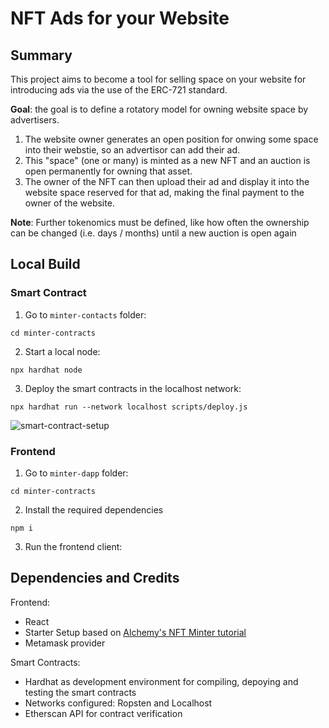 # NFT Ads for your Website
## Summary
This project aims to become a tool for selling space on your website for introducing ads via the use of the ERC-721 standard.

**Goal**: the goal is to define a rotatory model for owning website space by advertisers.

1. The website owner generates an open position for onwing some space into their webstie, so an advertisor can add their ad.
2. This "space" (one or many) is minted as a new NFT and an auction is open permanently for owning that asset.
3. The owner of the NFT can then upload their ad and display it into the website space reserved for that ad, making the final payment to the owner of the website.

**Note**: Further tokenomics must be defined, like how often the ownership can be changed (i.e. days / months) until a new auction is open again



## Local Build
### Smart Contract
1. Go to `minter-contacts` folder:

```cd minter-contracts```

2. Start a local node:

```npx hardhat node```

3. Deploy the smart contracts in the localhost network:

```npx hardhat run --network localhost scripts/deploy.js```

![smart-contract-setup](public/smart-contract-setup.gif)


### Frontend
1. Go to `minter-dapp` folder:

```cd minter-contracts```

2. Install the required dependencies

```npm i```

3. Run the frontend client:

## Dependencies and Credits
Frontend: 
- React
- Starter Setup based on [Alchemy's NFT Minter tutorial](https://docs.alchemyapi.io/alchemy/tutorials/nft-minter)
- Metamask provider

Smart Contracts:
- Hardhat as development environment for compiling, depoying and testing the smart contracts
- Networks configured: Ropsten and Localhost
- Etherscan API for contract verification


